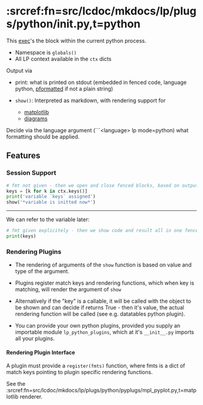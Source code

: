 # :srcref:fn=src/lcdoc/mkdocs/lp/plugs/python/__init__.py,t=python


This [exec](https://docs.python.org/3/library/functions.html)'s the block within the current python process.

- Namespace is `globals()`
- All LP context available in the `ctx` dicts

Output via 

- print: what is printed on stdout (embedded in fenced code, language python, [pformatted](https://docs.python.org/3/library/pprint.html) if not a plain string)
- `show()`: Interpreted as markdown, with rendering support for

    - [matplotlib](./matplotlib.md)
    - [diagrams](./diagrams.md)

Decide via the language argument (```&lt;language&gt; lp mode=python) what formatting should be applied.


## Features

### Session Support

```python lp mode=python addsrc new_session=pyexample
# fmt not given - then we open and close fenced blocks, based on output mode (print vs show)
keys = [k for k in ctx.keys()]
print('variable `keys` assigned')
show('*variable is initted now*')
```

-------

We can refer to the variable later:

```python lp mode=python addsrc session=pyexample fmt=mk_console
# fmt given explicitely - then we show code and result all in one fenced block:
print(keys)
```


### Rendering Plugins

- The rendering of arguments of the `show` function is based on value and type of the argument.

- Plugins register match keys and rendering functions, which when key is matching, will render the
  argument of `show`
- Alternatively if the "key" is a callable, it will be called with the object to be shown and can decide if
  returns True - then it's value, the actual rendering function will be called (see e.g. datatables python plugin).
- You can provide your own python plugins, provided you supply an importable module
  `lp_python_plugins`, which at it's `__init__.py` imports all your plugins.


#### Rendering Plugin Interface

A plugin must provide a `register(fmts)` function, where fmts is a dict of match keys pointing to
plugin specific rendering functions.

See the :srcref:fn=src/lcdoc/mkdocs/lp/plugs/python/pyplugs/mpl_pyplot.py,t=matplotlib renderer.


